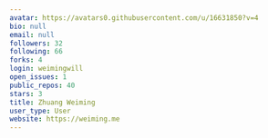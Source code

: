```yaml
---
avatar: https://avatars0.githubusercontent.com/u/16631850?v=4
bio: null
email: null
followers: 32
following: 66
forks: 4
login: weimingwill
open_issues: 1
public_repos: 40
stars: 3
title: Zhuang Weiming
user_type: User
website: https://weiming.me
---
```

